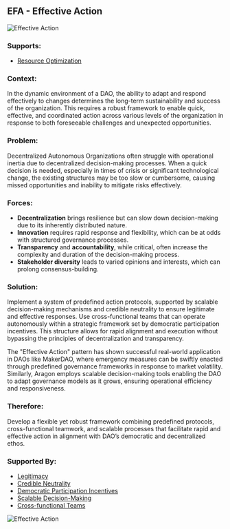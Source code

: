 ## EFA - Effective Action

![Effective Action](./output/illustrations/effective_action.png)

### Supports:
* [Resource Optimization](./resource_optimization.html)

### Context:
In the dynamic environment of a DAO, the ability to adapt and respond effectively to changes determines the long-term sustainability and success of the organization. This requires a robust framework to enable quick, effective, and coordinated action across various levels of the organization in response to both foreseeable challenges and unexpected opportunities.

### Problem:
Decentralized Autonomous Organizations often struggle with operational inertia due to decentralized decision-making processes. When a quick decision is needed, especially in times of crisis or significant technological change, the existing structures may be too slow or cumbersome, causing missed opportunities and inability to mitigate risks effectively.

### Forces:
- **Decentralization** brings resilience but can slow down decision-making due to its inherently distributed nature.
- **Innovation** requires rapid response and flexibility, which can be at odds with structured governance processes.
- **Transparency** and **accountability**, while critical, often increase the complexity and duration of the decision-making process.
- **Stakeholder diversity** leads to varied opinions and interests, which can prolong consensus-building.

### Solution:
Implement a system of predefined action protocols, supported by scalable decision-making mechanisms and credible neutrality to ensure legitimate and effective responses. Use cross-functional teams that can operate autonomously within a strategic framework set by democratic participation incentives. This structure allows for rapid alignment and execution without bypassing the principles of decentralization and transparency.

The "Effective Action" pattern has shown successful real-world application in DAOs like MakerDAO, where emergency measures can be swiftly enacted through predefined governance frameworks in response to market volatility. Similarly, Aragon employs scalable decision-making tools enabling the DAO to adapt governance models as it grows, ensuring operational efficiency and responsiveness.

### Therefore:
Develop a flexible yet robust framework combining predefined protocols, cross-functional teamwork, and scalable processes that facilitate rapid and effective action in alignment with DAO’s democratic and decentralized ethos.

### Supported By:
* [Legitimacy](./legitimacy.html)
* [Credible Neutrality](./credible_neutrality.html)
* [Democratic Participation Incentives](./democratic_participation_incentives.html)
* [Scalable Decision-Making](./scalable_decision_making.html)
* [Cross-functional Teams](./cross_functional_teams.html)

![Effective Action](./output/effective_action_specific_graph.png)
